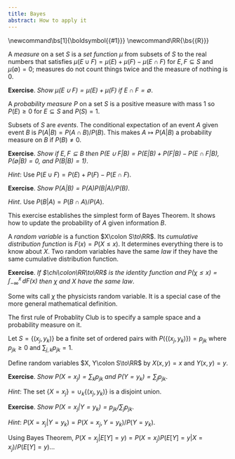 ```yaml
---
title: Bayes
abstract: How to apply it
---
```

\newcommand\bs[1]{\boldsymbol{{#1}}}
\newcommand\RR{\bs{{R}}}

A _measure_ on a set $S$ is a _set function_ $\mu$ from subsets of $S$
to the real numbers that satisfies
${\mu(E\cup F) = \mu(E) + \mu(F) - \mu(E\cap F)}$ for ${E,F\subseteq S}$
and ${\mu(\emptyset) = 0}$;
measures do not count things twice and the measure of nothing is 0.

__Exercise__. _Show $\mu(E\cup F) = \mu(E) + \mu(F)$ if $E\cap F=\emptyset$_.

A _probability measure_ $P$ on a set $S$ is a positive measure with mass 1
so $P(E)\ge0$ for $E\subseteq S$ and $P(S) = 1$.

Subsets of $S$ are _events_.  The conditional expectation of an event
$A$ given event $B$ is ${P(A|B) = P(A\cap B)/P(B)}$. This makes $A\mapsto
P(A|B)$ a probability measure on $B$ if ${P(B)\not=0}$.

__Exercise__. _Show if $E,F\subseteq B$ then
${P(E \cup F|B) = P(E|B) + P(F|B) - P(E\cap F|B)}$,
${P(\emptyset|B) = 0}$, and ${P(B|B) = 1})$_.

_Hint_: Use $P(E\cup F) = P(E) + P(F) - P(E\cap F)$.

__Exercise__. _Show $P(A|B) = P(A)P(B|A)/P(B)$_.

_Hint_. Use $P(B|A) = P(B\cap A)/P(A)$.

This exercise establishes the simplest form of Bayes Theorem. It shows how to update the
probability of $A$ given information $B$.

A _random variable_ is a function $X\colon S\to\RR$. Its _cumulative distribution
function_ is $F(x) = P(X\le x)$. It determines everything there is to
know about $X$. Two random variables have the same _law_ if they have
the same cumulative distribution function.

__Exercise__. _If $\chi\colon\RR\to\RR$ is the identity function
and $P(\chi\le x) = \int_{-\infty}^x\,dF(x)$ then $\chi$ and
$X$ have the same law_.

Some wits call $\chi$ the physicists random variable. It is a special
case of the more general mathematical definition.

The first rule of Probablity Club is to specify a sample space and
a probability measure on it.

Let $S = \{(x_j,y_k)\}$ be a finite set of ordered pairs
with $P(\{(x_j, y_k)\}) = p_{jk}$ where $p_{jk}\ge0$ and $\sum_{j,k} p_{jk} = 1$.

Define random variables $X, Y\colon S\to\RR$ by $X(x,y) = x$ and $Y(x,y) = y$.

__Exercise__. _Show $P(X = x_j) = \sum_k p_{jk}$ and $P(Y = y_k) = \sum_j p_{jk}$_.

_Hint_: The set $\{X = x_j\} = \cup_k \{(x_j, y_k)\}$ is a disjoint union.

__Exercise__. _Show $P(X = x_j|Y = y_k) = p_{jk}/\sum_j p_{jk}$_.

_Hint_: $P(X = x_j|Y = y_k) = P(X = x_j, Y = y_k)/P(Y = y_k)$.

Using Bayes Theorem, ${P(X = x_j|E[Y] = y) = P(X = x_j)P(E[Y] = y|X = x_j)/P(E[Y] = y)}$...
